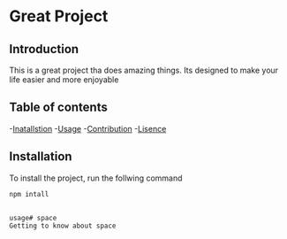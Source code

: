 # Great Project

## Introduction
This is a great project tha does amazing things. Its designed to make your life easier and more enjoyable

## Table of contents
-[Inatallstion](#installtion)
-[Usage](#usage)
-[Contribution](#contribution)
-[Lisence](#license)

## Installation
To install the project, run the follwing command

```bash
npm intall


usage# space
Getting to know about space
